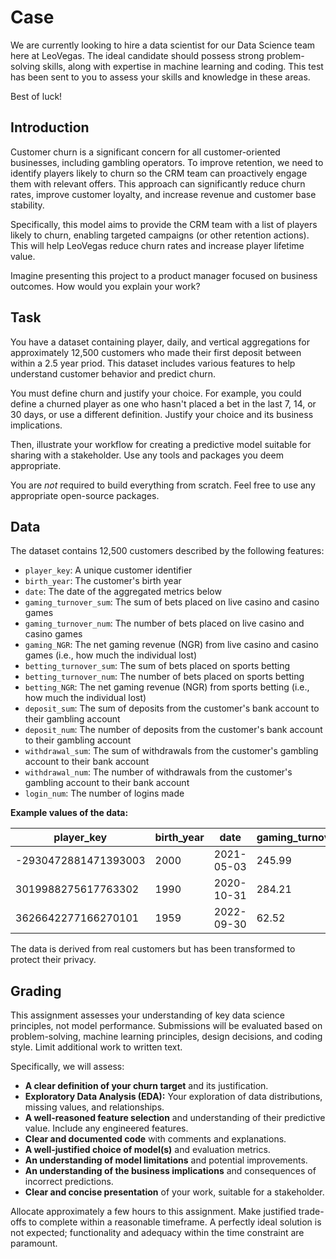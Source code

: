 # Case

We are currently looking to hire a data scientist for our Data Science team here
at LeoVegas. The ideal candidate should possess strong problem-solving skills,
along with expertise in machine learning and coding. This test has been sent to
you to assess your skills and knowledge in these areas.

Best of luck!

## Introduction

Customer churn is a significant concern for all customer-oriented businesses,
including gambling operators. To improve retention, we need to identify players
likely to churn so the CRM team can proactively engage them with relevant
offers. This approach can significantly reduce churn rates, improve customer
loyalty, and increase revenue and customer base stability.

Specifically, this model aims to provide the CRM team with a list of players
likely to churn, enabling targeted campaigns (or other retention actions). This
will help LeoVegas reduce churn rates and increase player lifetime value.

Imagine presenting this project to a product manager focused on business
outcomes. How would you explain your work?

## Task

You have a dataset containing player, daily, and vertical aggregations for
approximately 12,500 customers who made their first deposit between within a
2.5 year priod. This dataset includes various features to help understand
customer behavior and predict churn.

You must define churn and justify your choice. For example, you could define a
churned player as one who hasn't placed a bet in the last 7, 14, or 30 days, or
use a different definition. Justify your choice and its business implications.

Then, illustrate your workflow for creating a predictive model suitable for
sharing with a stakeholder.  Use any tools and packages you deem appropriate.

You are *not* required to build everything from scratch.  Feel free to use any
appropriate open-source packages.

## Data

The dataset contains 12,500 customers described by the following features:

* `player_key`: A unique customer identifier
* `birth_year`: The customer's birth year
* `date`: The date of the aggregated metrics below
* `gaming_turnover_sum`: The sum of bets placed on live casino and casino games
* `gaming_turnover_num`: The number of bets placed on live casino and casino
  games
* `gaming_NGR`: The net gaming revenue (NGR) from live casino and casino games
  (i.e., how much the individual lost)
* `betting_turnover_sum`: The sum of bets placed on sports betting
* `betting_turnover_num`: The number of bets placed on sports betting
* `betting_NGR`: The net gaming revenue (NGR) from sports betting (i.e., how
  much the individual lost)
* `deposit_sum`: The sum of deposits from the customer's bank account to their
  gambling account
* `deposit_num`: The number of deposits from the customer's bank account to
  their gambling account
* `withdrawal_sum`: The sum of withdrawals from the customer's gambling account
  to their bank account
* `withdrawal_num`: The number of withdrawals from the customer's gambling
  account to their bank account
* `login_num`: The number of logins made

**Example values of the data:**

| player_key                     | birth_year | date       | gaming_turnover_sum | gaming_turnover_num | gaming_NGR | betting_turnover_sum | betting_turnover_num | betting_NGR | deposit_sum | deposit_num | withdrawal_sum | withdrawal_num | login_num |
| ------------------------------ | ---------- | ---------- | ------------------- | ------------------- | ---------- | ------------------- | ------------------- | ---------- | ------------ | ------------ | --------------- | --------------- | ---------- |
| -2930472881471393003          | 2000       | 2021-05-03 | 245.99              | 11                  | 58.04      | 7.09                | 4                  | 7.0        | 65.0         | 2            | 0.0             | 0              | 4         |
| 3019988275617763302          | 1990       | 2020-10-31 | 284.21              | 304                 | 100.41     | 8.7                 | 8                  | 9.0        | 83.0         | 2            | 0.0             | 0              | 4         |
| 3626642277166270101          | 1959       | 2022-09-30 | 62.52               | 294                 | -18.93     | 2.06                | 2                  | 2.0        | 29.0         | 2            | 45.0            | 2              | 6         |

The data is derived from real customers but has been transformed to protect
their privacy.

## Grading

This assignment assesses your understanding of key data science principles, not
model performance.  Submissions will be evaluated based on problem-solving,
machine learning principles, design decisions, and coding style.  Limit
additional work to written text.


Specifically, we will assess:

* **A clear definition of your churn target** and its justification.
* **Exploratory Data Analysis (EDA):** Your exploration of data distributions,
  missing values, and relationships.
* **A well-reasoned feature selection** and understanding of their predictive
  value.  Include any engineered features.
* **Clear and documented code** with comments and explanations.
* **A well-justified choice of model(s)** and evaluation metrics.
* **An understanding of model limitations** and potential improvements.
* **An understanding of the business implications** and consequences of
  incorrect predictions.
* **Clear and concise presentation** of your work, suitable for a stakeholder.

Allocate approximately a few hours to this assignment. Make justified trade-offs
to complete within a reasonable timeframe.  A perfectly ideal solution is not
expected; functionality and adequacy within the time constraint are paramount.

